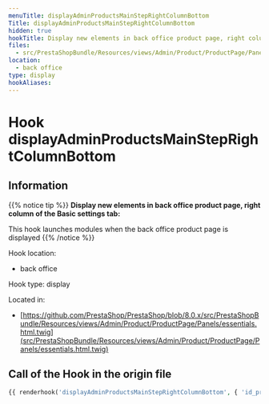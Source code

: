 ```yaml
---
menuTitle: displayAdminProductsMainStepRightColumnBottom
Title: displayAdminProductsMainStepRightColumnBottom
hidden: true
hookTitle: Display new elements in back office product page, right column of the Basic settings tab
files:
  - src/PrestaShopBundle/Resources/views/Admin/Product/ProductPage/Panels/essentials.html.twig
location:
  - back office
type: display
hookAliases:
---
```


# Hook displayAdminProductsMainStepRightColumnBottom

## Information

{{% notice tip %}}
**Display new elements in back office product page, right column of the Basic settings tab:** 

This hook launches modules when the back office product page is displayed
{{% /notice %}}

Hook location:
  - back office

Hook type: display

Located in: 
  - [https://github.com/PrestaShop/PrestaShop/blob/8.0.x/src/PrestaShopBundle/Resources/views/Admin/Product/ProductPage/Panels/essentials.html.twig](src/PrestaShopBundle/Resources/views/Admin/Product/ProductPage/Panels/essentials.html.twig)

## Call of the Hook in the origin file

```php
{{ renderhook('displayAdminProductsMainStepRightColumnBottom', { 'id_product': productId }) }}
```
